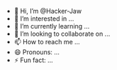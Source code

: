 - 👋 Hi, I’m @Hacker-Jaw
- 👀 I’m interested in ...
- 🌱 I’m currently learning ...
- 💞️ I’m looking to collaborate on ...
- 📫 How to reach me ...
- 😄 Pronouns: ...
- ⚡ Fun fact: ...

<!---
Hacker-Jaw/Hacker-Jaw is a ✨ special ✨ repository because its `README.md` (this file) appears on your GitHub profile.
You can click the Preview link to take a look at your changes.
--->
